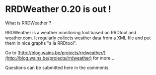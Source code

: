 # RRDWeather 0.20 is out !

What is RRDWeather ?

RRDWeather is a weather monitoring tool based on RRDtool and weather.com.
It regularly collects weather data from a XML file and put them in nice graphs "a la RRDtool".

Go to [http://blog.wains.be/projects/rrdweather/](http://blog.wains.be/projects/rrdweather) for more...

Questions can be submitted here in the comments

